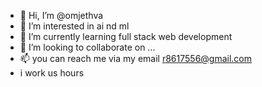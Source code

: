 - 👋 Hi, I’m @omjethva
- 👀 I’m interested in ai nd ml
- 🌱 I’m currently learning full stack web development 
- 💞️ I’m looking to collaborate on ...
- 📫 you can reach me via my email r8617556@gmail.com
- i work us hours 

